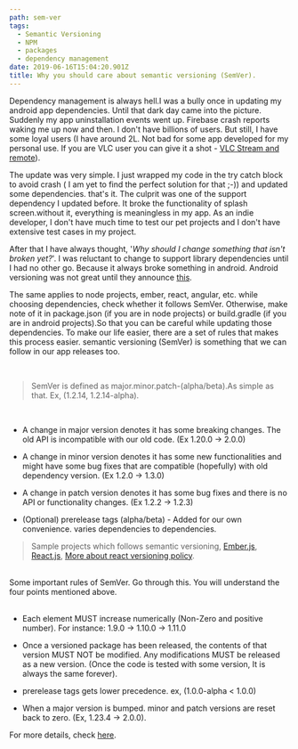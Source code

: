 ```yaml
---
path: sem-ver
tags:
  - Semantic Versioning
  - NPM
  - packages
  - dependency management
date: 2019-06-16T15:04:20.901Z
title: Why you should care about semantic versioning (SemVer).
---
```

Dependency management is always hell.I was a bully once in updating my android app dependencies. Until that dark day came into the picture. Suddenly my app uninstallation events went up. Firebase crash reports waking me up now and then. I don't have billions of users. But still, I have some loyal users (I have around 2L. Not bad for some app developed for my personal use. If you are VLC user you can give it a shot - [VLC Stream and remote](https://play.google.com/store/apps/details?id=tuple.me.vlcremote&hl=en)).

The update was very simple. I just wrapped my code in the try catch block to avoid crash ( I am yet to find the perfect solution for that ;-)) and updated some dependencies. that's it. The culprit was one of the support dependency I updated before. It broke the functionality of splash screen.without it, everything is meaningless in my app. As an indie developer, I don't have much time to test our pet projects and I don't have extensive test cases in my project. 

After that I have always thought, '*Why should I change something that isn't broken yet?*'. I was reluctant to change to support library dependencies until I had no other go. Because it always broke something in android. Android versioning was not great until they announce [this](https://android-developers.googleblog.com/2018/05/announcing-new-sdk-versioning.html). 

The same applies to node projects, ember, react, angular, etc. while choosing dependencies, check whether it follows SemVer. Otherwise, make note of it in package.json (if you are in node projects) or build.gradle (if you are in android projects).So that you can be careful while updating those dependencies. To make our life easier, there are a set of rules that makes this process easier. semantic versioning (SemVer) is something that we can follow in our app releases too.

<br/>

>SemVer is defined as major.minor.patch-(alpha/beta).As simple as that.
Ex, (1.2.14, 1.2.14-alpha). 

<br/>

* A change in major version denotes it has some breaking changes. The old API is incompatible with our old code. (Ex 1.20.0 -> 2.0.0)

* A change in minor version denotes it has some new functionalities and might have some bug fixes that are compatible (hopefully) with old dependency version. (Ex 1.2.0 -> 1.3.0)

* A change in patch version denotes it has some bug fixes and there is no API or functionality changes. (Ex 1.2.2 -> 1.2.3)

* (Optional) prerelease tags (alpha/beta) - Added for our own convenience. varies dependencies to dependencies.

>Sample projects which follows semantic versioning,
[Ember.js](https://github.com/emberjs/ember.js/releases), [React.js](https://github.com/facebook/react/releases), [More about react versioning policy](https://reactjs.org/docs/faq-versioning.html).

<br/>
Some important rules of SemVer. Go through this. You will understand the four points mentioned above.
<br/>
<br/>

* Each element MUST increase numerically (Non-Zero and positive number). For instance: 1.9.0 -> 1.10.0 -> 1.11.0

* Once a versioned package has been released, the contents of that version MUST NOT be modified. Any modifications MUST be released as a new version. (Once the code is tested with some version, It is always the same forever).

* prerelease tags gets lower precedence. ex, (1.0.0-alpha < 1.0.0)

* When a major version is bumped. minor and patch versions are reset back to zero. (Ex, 1.23.4 -> 2.0.0).

For more details, check [here](https://semver.org/).